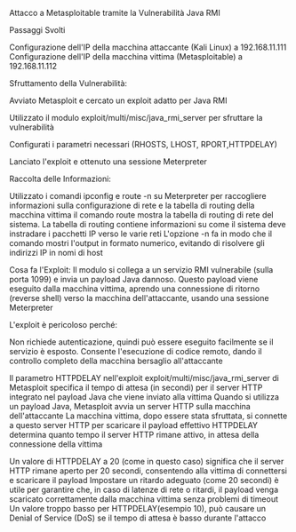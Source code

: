 Attacco a Metasploitable tramite la Vulnerabilità Java RMI

Passaggi Svolti

Configurazione dell'IP della macchina attaccante (Kali Linux) a 192.168.11.111
Configurazione dell'IP della macchina vittima (Metasploitable) a 192.168.11.112

Sfruttamento della Vulnerabilità:

Avviato Metasploit e cercato un exploit adatto per Java RMI

Utilizzato il modulo exploit/multi/misc/java_rmi_server per sfruttare la vulnerabilità

Configurati i parametri necessari (RHOSTS, LHOST, RPORT,HTTPDELAY) 

Lanciato l'exploit e ottenuto una sessione Meterpreter

Raccolta delle Informazioni:

Utilizzato i comandi ipconfig e route -n su Meterpreter per raccogliere informazioni sulla configurazione di rete e la tabella di routing della macchina vittima
il comando route mostra la tabella di routing di rete del sistema. La tabella di routing contiene informazioni su come il sistema deve instradare i pacchetti IP verso le varie reti
L'opzione -n fa in modo che il comando mostri l'output in formato numerico, evitando di risolvere gli indirizzi IP in nomi di host

Cosa fa l'Exploit:
Il modulo si collega a un servizio RMI vulnerabile (sulla porta 1099) e invia un payload Java dannoso. Questo payload viene eseguito dalla macchina vittima, aprendo una connessione di ritorno (reverse shell) verso la macchina dell'attaccante, usando una sessione Meterpreter

L'exploit è pericoloso perché:

Non richiede autenticazione, quindi può essere eseguito facilmente se il servizio è esposto.
Consente l'esecuzione di codice remoto, dando il controllo completo della macchina bersaglio all'attaccante

Il parametro HTTPDELAY nell'exploit exploit/multi/misc/java_rmi_server di Metasploit specifica il tempo di attesa (in secondi) per il server HTTP integrato nel payload Java che viene inviato alla vittima
Quando si utilizza un payload Java, Metasploit avvia un server HTTP sulla macchina dell'attaccante
La macchina vittima, dopo essere stata sfruttata, si connette a questo server HTTP per scaricare il payload effettivo
HTTPDELAY determina quanto tempo il server HTTP rimane attivo, in attesa della connessione della vittima

Un valore di HTTPDELAY a 20 (come in questo caso) significa che il server HTTP rimane aperto per 20 secondi, consentendo alla vittima di connettersi e scaricare il payload
Impostare un ritardo adeguato (come 20 secondi) è utile per garantire che, in caso di latenze di rete o ritardi, il payload venga scaricato correttamente dalla macchina vittima senza problemi di timeout
Un valore troppo basso per HTTPDELAY(esempio 10), può causare un Denial of Service (DoS) se il tempo di attesa è basso durante l'attacco
